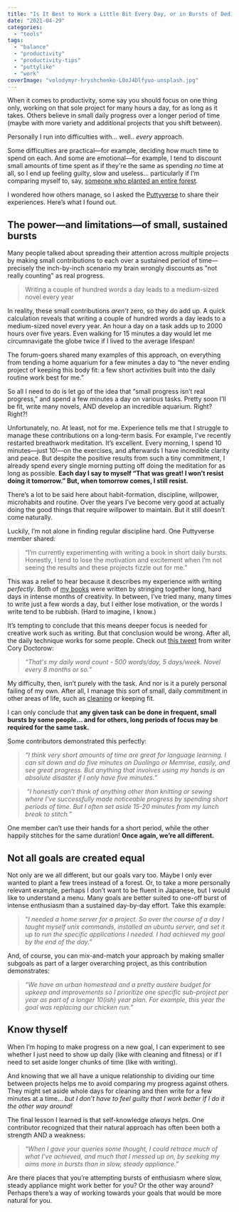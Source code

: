```yaml
---
title: "Is It Best to Work a Little Bit Every Day, or in Bursts of Dedication?"
date: "2021-04-29"
categories: 
  - "tools"
tags: 
  - "balance"
  - "productivity"
  - "productivity-tips"
  - "puttylike"
  - "work"
coverImage: "volodymyr-hryshchenko-L0oJ4Dlfyuo-unsplash.jpg"
---
```


When it comes to productivity, some say you should focus on one thing only, working on that sole project for many hours a day, for as long as it takes. Others believe in small daily progress over a longer period of time (maybe with more variety and additional projects that you shift between).

Personally I run into difficulties with… well.. _every_ approach.

<!--more-->

Some difficulties are practical—for example, deciding how much time to spend on each. And some are emotional—for example, I tend to discount small amounts of time spent as if they're the same as spending _no_ time at all, so I end up feeling guilty, slow and useless… particularly if I’m comparing myself to, say, [someone who planted an entire forest](https://www.youtube.com/watch?v=ndWyBU9mWlM).

I wondered how others manage, so I asked the [Puttyverse](http://theputtytribe.com/) to share their experiences. Here’s what I found out.

## **The power—and limitations—of small, sustained bursts**

Many people talked about spreading their attention across multiple projects by making small contributions to each over a sustained period of time—precisely the inch-by-inch scenario my brain wrongly discounts as "not really counting" as real progress.

> Writing a couple of hundred words a day leads to a medium-sized novel every year

In reality, these small contributions _aren’t_ zero, so they do add up. A quick calculation reveals that writing a couple of hundred words a day leads to a medium-sized novel every year. An hour a day on a task adds up to 2000 hours over five years. Even walking for 15 minutes a day would let me circumnavigate the globe twice if I lived to the average lifespan!

The forum-goers shared many examples of this approach, on everything from tending a home aquarium for a few minutes a day to “the never ending project of keeping this body fit: a few short activities built into the daily routine work best for me.”

So all I need to do is let go of the idea that “small progress isn’t real progress,” and spend a few minutes a day on various tasks. Pretty soon I’ll be fit, write many novels, AND develop an incredible aquarium. Right? Right?!

Unfortunately, no. At least, not for me. Experience tells me that I struggle to manage these contributions on a long-term basis. For example, I’ve recently restarted breathwork meditation. It’s excellent. Every morning, I spend 10 minutes—just 10!—on the exercises, and afterwards I have incredible clarity and peace. But despite the positive results from such a tiny commitment, I already spend every single morning putting off doing the meditation for as long as possible. **Each day I say to myself “That was great! I won’t resist doing it tomorrow.” But, when tomorrow comes, I still resist.**

There’s a lot to be said here about habit-formation, discipline, willpower, microhabits and routine. Over the years I’ve become very good at actually doing the good things that require willpower to maintain. But it still doesn’t come naturally.

Luckily, I’m not alone in finding regular discipline hard. One Puttyverse member shared:

> “I’m currently experimenting with writing a book in short daily bursts. Honestly, I tend to lose the motivation and excitement when I’m not seeing the results and these projects fizzle out for me.” 

This was a relief to hear because it describes my experience with writing _perfectly_. Both of [my books](https://enhughesiasm.com/books/) were written by stringing together long, hard days in intense months of creativity. In between, I’ve tried many, many times to write just a few words a day, but I either lose motivation, or the words I write tend to be rubbish. (Hard to imagine, I know.)

It’s tempting to conclude that this means deeper focus is needed for creative work such as writing. But that conclusion would be wrong. After all, the daily technique works for some people. Check out [this tweet](https://twitter.com/doctorow/status/1257433774561857536) from writer Cory Doctorow:

> _“That's my daily word count - 500 words/day, 5 days/week. Novel every 8 months or so.”_

My difficulty, then, isn’t purely with the task. And nor is it a purely personal failing of my own. After all, I manage this sort of small, daily commitment in other areas of life, such as [cleaning](https://puttylike.com/reversing-a-downward-spiral-with-physics-cleaning-spray/) or keeping fit. 

I can only conclude that **any given task can be done in frequent, small bursts by some people… and for others, long periods of focus may be required for the same task.**

Some contributors demonstrated this perfectly: 

> _“I think very short amounts of time are great for language learning. I can sit down and do five minutes on Duolingo or Memrise, easily, and see great progress. But anything that involves using my hands is an absolute disaster if I only have five minutes.”_

>  “_I honestly can’t think of anything other than knitting or sewing where I’ve successfully made noticeable progress by spending short periods of time. But I often set aside 15-20 minutes from my lunch break to stitch.”_

One member can’t use their hands for a short period, while the other happily stitches for the same duration! **Once again, we’re all different.**

## **Not all goals are created equal**

Not only are we all different, but our goals vary too. Maybe I only ever wanted to plant a few trees instead of a forest. Or, to take a more personally relevant example, perhaps I don’t want to be fluent in Japanese, but I would like to understand a menu. Many goals are better suited to one-off burst of intense enthusiasm than a sustained day-by-day effort. Take this example:

> “_I needed a home server for a project. So over the course of a day I taught myself unix commands, installed an ubuntu server, and set it up to run the specific applications I needed. I had achieved my goal by the end of the day.”_

And, of course, you can mix-and-match your approach by making smaller subgoals as part of a larger overarching project, as this contribution demonstrates:

> _“We have an urban homestead and a pretty austere budget for upkeep and improvements so I prioritize one specific sub-project per year as part of a longer 10(ish) year plan. For example, this year the goal was replacing our chicken run.”_

## **Know thyself**

When I’m hoping to make progress on a new goal, I can experiment to see whether I just need to show up daily (like with cleaning and fitness) or if I need to set aside longer chunks of time (like with writing).

And knowing that we all have a unique relationship to dividing our time between projects helps me to avoid comparing my progress against others. They might set aside whole days for cleaning and then write for a few minutes at a time… _but I don’t have to feel guilty that I work better if I do it the other way around!_

The final lesson I learned is that self-knowledge _always_ helps. One contributor recognized that their natural approach has often been both a strength AND a weakness:

> _“When I gave your queries some thought, I could retrace much of what I’ve achieved, and much that I messed up on, by seeking my aims more in bursts than in slow, steady appliance.”_

Are there places that you’re attempting bursts of enthusiasm where slow, steady appliance might work better for you? Or the other way around? Perhaps there’s a way of working towards your goals that would be more natural for you.
